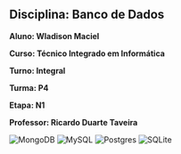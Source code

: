 <h2>
  Disciplina: Banco de Dados
</h2>

**Aluno: Wladison Maciel**

**Curso: Técnico Integrado em Informática**

**Turno: Integral**

**Turma: P4**

**Etapa: N1**

**Professor: Ricardo Duarte Taveira**

![MongoDB](https://img.shields.io/badge/MongoDB-%234ea94b.svg?style=for-the-badge&logo=mongodb&logoColor=white)
![MySQL](https://img.shields.io/badge/mysql-%2300f.svg?style=for-the-badge&logo=mysql&logoColor=white)
![Postgres](https://img.shields.io/badge/postgres-%23316192.svg?style=for-the-badge&logo=postgresql&logoColor=white)
![SQLite](https://img.shields.io/badge/sqlite-%2307405e.svg?style=for-the-badge&logo=sqlite&logoColor=white)
